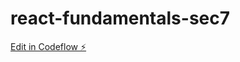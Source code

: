# react-fundamentals-sec7

[Edit in Codeflow ⚡️](https://stackblitz.com/~/github.com/MiddleDcoder/react-fundamentals-sec7)